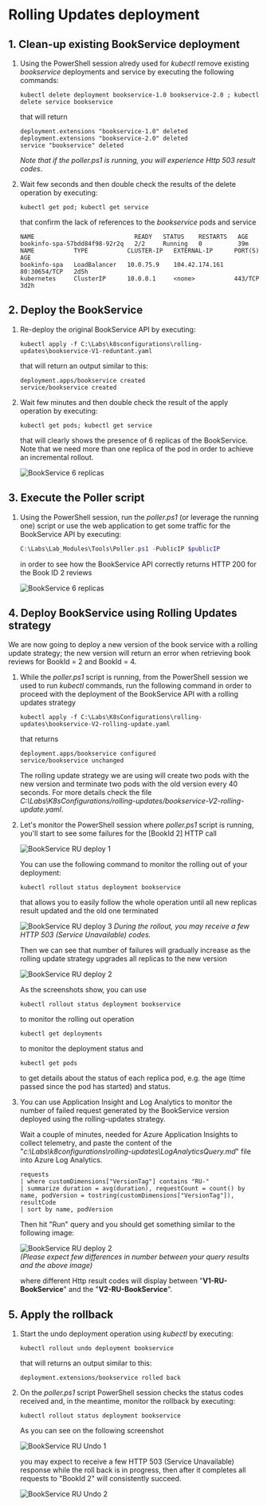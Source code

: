 # Rolling Updates deployment

## 1. Clean-up existing BookService deployment

1. Using the PowerShell session alredy used for _kubectl_ remove existing _bookservice_ deployments and service by executing the following commands:

    ```plain
    kubectl delete deployment bookservice-1.0 bookservice-2.0 ; kubectl delete service bookservice
    ```

    that will return

    ```plain
    deployment.extensions "bookservice-1.0" deleted
    deployment.extensions "bookservice-2.0" deleted
    service "bookservice" deleted
    ```
    _Note that if the poller.ps1 is running, you will experience Http 503 result codes_.

2. Wait few seconds and then double check the results of the delete operation by executing:

    ```dos
    kubectl get pod; kubectl get service
    ```

    that confirm the lack of references to the _bookservice_ pods and service

    ```plain
    NAME                            READY   STATUS    RESTARTS   AGE
    bookinfo-spa-57bdd84f98-92r2q   2/2     Running   0          39m
    NAME           TYPE           CLUSTER-IP   EXTERNAL-IP      PORT(S)        AGE
    bookinfo-spa   LoadBalancer   10.0.75.9    104.42.174.161   80:30654/TCP   2d5h
    kubernetes     ClusterIP      10.0.0.1     <none>           443/TCP        3d2h
    ```

## 2. Deploy the BookService

1. Re-deploy the original BookService API by executing:

    ```dos
    kubectl apply -f C:\Labs\k8sconfigurations\rolling-updates\bookservice-V1-reduntant.yaml
    ```

    that will return an output similar to this:

    ```dos
    deployment.apps/bookservice created
    service/bookservice created
    ```

2. Wait few minutes and then double check the result of the apply operation by executing:

     ```dos
    kubectl get pods; kubectl get service
    ```

    that will clearly shows the presence of 6 replicas of the BookService. Note that we need more than one replica of the pod in order to achieve an incremental rollout.

    ![BookService 6 replicas](https://github.com/felucian/Ready-AI-APP-ST304/blob/master-private/Lab_Modules/03_RollingUpdates/imgs/mod_03_img_01.png?raw=true)

## 3. Execute the Poller script

1. Using the PowerShell session, run the _poller.ps1_ (or leverage the running one) script or use the web application to get some traffic for the BookService API by executing:

    ```powershell
    C:\Labs\Lab_Modules\Tools\Poller.ps1 -PublicIP $publicIP
    ```

    in order to see how the BookService API correctly returns HTTP 200 for the Book ID 2 reviews

    ![BookService 6 replicas](https://github.com/felucian/Ready-AI-APP-ST304/blob/master-private/Lab_Modules/03_RollingUpdates/imgs/mod_03_img_02.png?raw=true)

## 4. Deploy BookService using Rolling Updates strategy

We are now going to deploy a new version of the book service with a rolling update strategy; the new version will return an error when retrieving book reviews for BookId = 2 and BookId = 4.

1. While the _poller.ps1_ script is running, from the PowerShell session we used to run _kubectl_ commands, run the following command in order to proceed with the deployment of the BookService API with a rolling updates strategy

   ```dos
   kubectl apply -f C:\Labs\K8sConfigurations\rolling-updates\bookservice-V2-rolling-update.yaml
   ```

   that returns

   ```plain
   deployment.apps/bookservice configured
   service/bookservice unchanged
   ```

   The rolling update strategy we are using will create two pods with the new version and terminate two pods with the old version every 40 seconds. For more details check the file _C:\Labs\K8sConfigurations/rolling-updates/bookservice-V2-rolling-update.yaml_.

2. Let's monitor the PowerShell session where _poller.ps1_ script is running, you'll start to see some failures for the  [BookId 2] HTTP call

    ![BookService RU deploy 1](https://github.com/felucian/Ready-AI-APP-ST304/blob/master-private/Lab_Modules/03_RollingUpdates/imgs/mod_03_img_03.png?raw=true)

     You can use the following command to monitor the rolling out of your deployment:

    ```dos
    kubectl rollout status deployment bookservice
    ```

    that allows you to easily follow the whole operation until all new replicas result updated and the old one terminated

    ![BookService RU deploy 3](https://github.com/felucian/Ready-AI-APP-ST304/blob/master-private/Lab_Modules/03_RollingUpdates/imgs/mod_03_img_08.png?raw=true)
    _During the rollout, you may receive a few HTTP 503 (Service Unavailable) codes._

    Then we can see that number of failures will gradually increase as the rolling update strategy upgrades all replicas to the new version

    ![BookService RU deploy 2](https://github.com/felucian/Ready-AI-APP-ST304/blob/master-private/Lab_Modules/03_RollingUpdates/imgs/mod_03_img_04.png?raw=true)

    As the screenshots show, you can use

    ```dos
    kubectl rollout status deployment bookservice
    ```

    to monitor the rolling out operation

    ```dos
    kubectl get deployments
    ```

    to monitor the deployment status and

    ```dos
    kubectl get pods
    ```

    to get details about the status of each replica pod, e.g. the age (time passed since the pod has started) and status.

3. You can use Application Insight and Log Analytics to monitor the number of failed request generated by the BookService version deployed using the rolling-updates strategy.

   Wait a couple of minutes, needed for Azure Application Insights to collect telemetry, and paste the content of the "_c:\Labs\k8configurations\rolling-updates\LogAnalyticsQuery.md_" file into Azure Log Analytics.

    ```plain
    requests
    | where customDimensions["VersionTag"] contains "RU-"
    | summarize duration = avg(duration), requestCount = count() by name, podVersion = tostring(customDimensions["VersionTag"]), resultCode
    | sort by name, podVersion
    ```

    Then hit "Run" query and you should get something similar to the following image:

    ![BookService RU deploy 2](https://github.com/felucian/Ready-AI-APP-ST304/blob/master-private/Lab_Modules/03_RollingUpdates/imgs/mod_03_img_06.png?raw=true)  
    _(Please expect few differences in number between your query results and the above image)_

    where different Http result codes will display between "**V1-RU-BookService**" and the "**V2-RU-BookService**". 

## 5. Apply the rollback

1. Start the undo deployment operation using _kubectl_ by executing:

    ```dos
    kubectl rollout undo deployment bookservice
    ```

    that will returns an output similar to this:

    ```plain
    deployment.extensions/bookservice rolled back
    ```

2. On the _poller.ps1_ script PowerShell session checks the status codes received and, in the meantime, monitor the rollback by executing:

    ```dos
    kubectl rollout status deployment bookservice
    ```

    As you can see on the following screenshot

    ![BookService RU Undo 1](https://github.com/felucian/Ready-AI-APP-ST304/blob/master-private/Lab_Modules/03_RollingUpdates/imgs/mod_03_img_09.png?raw=true)

    you may expect to receive a few HTTP 503 (Service Unavailable) response while the roll back is in progress, then after it completes all requests to "BookId 2" will consistently succeed.

    ![BookService RU Undo 2](https://github.com/felucian/Ready-AI-APP-ST304/blob/master-private/Lab_Modules/03_RollingUpdates/imgs/mod_03_img_10.png?raw=true)